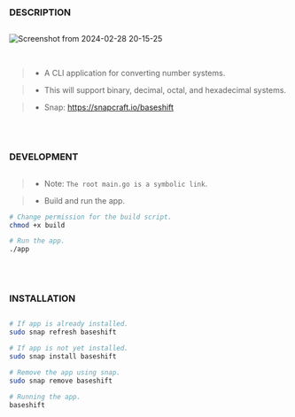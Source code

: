 ### DESCRIPTION
##
![Screenshot from 2024-02-28 20-15-25](https://github.com/kentlouisetonino/baseshift/assets/69438999/7c5b79a9-de15-4456-9dcf-5c421ebc17ad)



<br />

> - A CLI application for converting number systems.

> - This will support binary, decimal, octal, and hexadecimal systems.

> - Snap: https://snapcraft.io/baseshift

<br />
<br />



### DEVELOPMENT
##
> - Note: `The root main.go is a symbolic link`.

> - Build and run the app.

```bash
# Change permission for the build script.
chmod +x build

# Run the app.
./app
```

<br />
<br />



### INSTALLATION
##
```bash
# If app is already installed.
sudo snap refresh baseshift

# If app is not yet installed.
sudo snap install baseshift

# Remove the app using snap.
sudo snap remove baseshift

# Running the app.
baseshift
```
